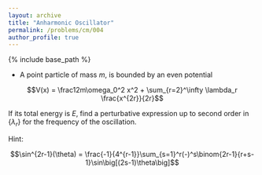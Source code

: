 ```yaml
---
layout: archive
title: "Anharmonic Oscillator"
permalink: /problems/cm/004
author_profile: true
---
```


{% include base_path %}


* A point particle of mass $m$, is bounded by an even potential

$$V(x) = \frac12m\omega_0^2 x^2 + \sum_{r=2}^\infty \lambda_r \frac{x^{2r}}{2r}$$

If its total energy is $E$, find a perturbative expression up to second order in {$\lambda_r$} for the frequency of the oscillation.

Hint:

$$\sin^{2r-1}(\theta) = \frac{-1}{4^{r-1}}\sum_{s=1}^r(-)^s\binom{2r-1}{r+s-1}\sin\big[(2s-1)\theta\big]$$